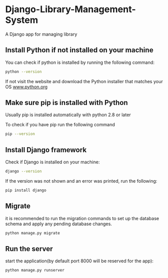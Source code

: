 # Django-Library-Management-System
A Django app for managing library

## Install Python if not installed on your machine
 You can check if python is installed by running the following command:
 
 ```bash
 python --version
 ```

 If not visit the website and download the Python installer that matches your OS www.python.org

## Make sure pip is installed with Python
Usually pip is installed automatically with python 2.8 or later

To check if you have pip run the following command
```bash
pip --version
```

## Install Django framework

Check if Django is installed on your machine:
```bash
django --version
```

If the version was not shown and an error was printed, run the following:
```bash
pip install django
```

## Migrate 
 it is recommended to run the migration commands to set up the database schema and apply any pending database changes.
 ```bash
 python manage.py migrate
 ```

 ## Run the server
 start the application(by default port 8000 will be reserved for the app):
 ```bash
 python manage.py runserver
 ```